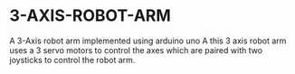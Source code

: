 # 3-AXIS-ROBOT-ARM
A 3-Axis robot arm implemented using arduino uno 
A this 3 axis robot arm  uses a 3 servo motors to control the axes which are paired with two joysticks to control the robot arm.
